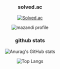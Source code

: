 
<!--
**hwkimv/hwkimv** is a ✨ _special_ ✨ repository because its `README.md` (this file) appears on your GitHub profile.

Here are some ideas to get you started:

- 🔭 I’m currently working on ...
- 🌱 I’m currently learning ...
- 👯 I’m looking to collaborate on ...
- 🤔 I’m looking for help with ...
- 💬 Ask me about ...
- 📫 How to reach me: ...
- 😄 Pronouns: ...
- ⚡ Fun fact: ...
-->

<div align=center>
<h3> solved.ac </h3>

[![Solved.ac](http://mazassumnida.wtf/api/v2/generate_badge?boj=hwkimv)](https://solved.ac/hwkimv)

![mazandi profile](http://mazandi.herokuapp.com/api?handle=hwkimv&theme=dark)
</div>

<div align=center>
<h3> github stats </h3>

![Anurag's GitHub stats](https://github-readme-stats.vercel.app/api?username=hwkimv&show_icons=true&theme=one_dark_pro)

![Top Langs](https://github-readme-stats.vercel.app/api/top-langs/?username=hwkimv&layout=compact&theme=one_dark_pro)
</div>
